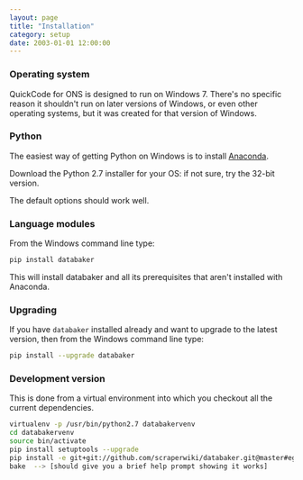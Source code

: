 ```yaml
---
layout: page
title: "Installation"
category: setup
date: 2003-01-01 12:00:00
---
```


### Operating system

QuickCode for ONS is designed to run on Windows 7. There's no specific reason it shouldn't
run on later versions of Windows, or even other operating systems, but it
was created for that version of Windows.

### Python

The easiest way of getting Python on Windows is to install [Anaconda](http://continuum.io/downloads).

Download the Python 2.7 installer for your OS: if not sure, try the 32-bit version.

The default options should work well.

### Language modules

From the Windows command line type:

```sh
pip install databaker
```

This will install databaker and all its prerequisites that aren't installed with Anaconda.

### Upgrading

If you have `databaker` installed already and want to upgrade to the
latest version, then from the Windows command line type:

```sh
pip install --upgrade databaker
```

### Development version

This is done from a virtual environment into which you checkout all the current dependencies.

```sh
virtualenv -p /usr/bin/python2.7 databakervenv
cd databakervenv
source bin/activate
pip install setuptools --upgrade
pip install -e git+git://github.com/scraperwiki/databaker.git@master#egg=databaker
bake  --> [should give you a brief help prompt showing it works]
```


